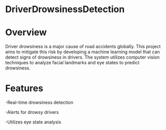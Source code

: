 # DriverDrowsinessDetection
# Overview
Driver drowsiness is a major cause of road accidents globally. This project aims to mitigate this risk by developing a machine learning model that can detect signs of drowsiness in drivers. The system utilizes computer vision techniques to analyze facial landmarks and eye states to predict drowsiness.
# Features
-Real-time drowsiness detection

-Alerts for drowsy drivers

-Utilizes eye state analysis
